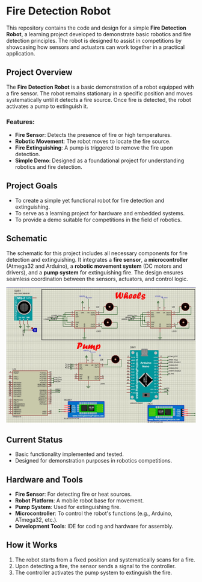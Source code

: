 # Fire Detection Robot

This repository contains the code and design for a simple **Fire Detection Robot**, a learning project developed to demonstrate basic robotics and fire detection principles. The robot is designed to assist in competitions by showcasing how sensors and actuators can work together in a practical application.

## Project Overview

The **Fire Detection Robot** is a basic demonstration of a robot equipped with a fire sensor. The robot remains stationary in a specific position and moves systematically until it detects a fire source. Once fire is detected, the robot activates a pump to extinguish it.

### Features:
- **Fire Sensor**: Detects the presence of fire or high temperatures.
- **Robotic Movement**: The robot moves to locate the fire source.
- **Fire Extinguishing**: A pump is triggered to remove the fire upon detection.
- **Simple Demo**: Designed as a foundational project for understanding robotics and fire detection.

## Project Goals
- To create a simple yet functional robot for fire detection and extinguishing.
- To serve as a learning project for hardware and embedded systems.
- To provide a demo suitable for competitions in the field of robotics.

## Schematic
The schematic for this project includes all necessary components for fire detection and extinguishing. It integrates a **fire sensor**, a **microcontroller** (Atmega32 and Arduino), a **robotic movement system** (DC motors and drivers), and a **pump system** for extinguishing fire. The design ensures seamless coordination between the sensors, actuators, and control logic.

<img src="Sim Images.jpg" width="1000"/>

## Current Status
- Basic functionality implemented and tested.
- Designed for demonstration purposes in robotics competitions.

## Hardware and Tools
- **Fire Sensor**: For detecting fire or heat sources.
- **Robot Platform**: A mobile robot base for movement.
- **Pump System**: Used for extinguishing fire.
- **Microcontroller**: To control the robot's functions (e.g., Arduino, ATmega32, etc.).
- **Development Tools**: IDE for coding and hardware for assembly.

## How it Works
1. The robot starts from a fixed position and systematically scans for a fire.
2. Upon detecting a fire, the sensor sends a signal to the controller.
3. The controller activates the pump system to extinguish the fire.

